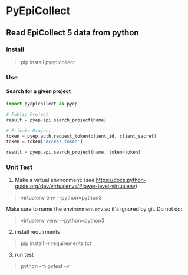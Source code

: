 # PyEpiCollect

## Read EpiCollect 5 data from python

### Install

> pip install pyepicollect

### Use
#### Search for a given project

``` python
import pyepicollect as pyep

# Public Project
result = pyep.api.search_project(name)

# Private Project
token = pyep.auth.request_token(client_id, client_secret)
token = token['access_token']

result = pyep.api.search_project(name, token=token)
```

### Unit Test

1. Make a virtual environment: (see https://docs.python-guide.org/dev/virtualenvs/#lower-level-virtualenv)
> virtualenv env --python=python3

Make sure to name the environment `env` so it's ignored by git. Do not do:
> virtualenv venv --python=python3

2. install requirments
> pip install -r requirements.txt

3. run test
> python -m pytest -v
